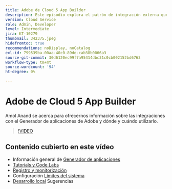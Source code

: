 ```yaml
---
title: Adobe de Cloud 5 App Builder
description: Este episodio explora el patrón de integración externa que utiliza el Generador de aplicaciones de Adobe
version: Cloud Service
role: Admin, Developer
level: Intermediate
jira: KT-10279
thumbnail: 342375.jpeg
hidefromtoc: true
recommendations: noDisplay, noCatalog
exl-id: 799539ba-00aa-40c0-89de-cab38b0066a3
source-git-commit: 30d6120ec99f7a95414dbc31c0cb002152bd6763
workflow-type: tm+mt
source-wordcount: '94'
ht-degree: 0%

---
```


# Adobe de Cloud 5 App Builder

Amol Anand se acerca para ofrecernos información sobre las integraciones con el Generador de aplicaciones de Adobe y dónde y cuándo utilizarlo.

>[!VIDEO](https://video.tv.adobe.com/v/342375?quality=12&learn=on)

## Contenido cubierto en este vídeo

+ Información general de [Generador de aplicaciones](https://developer.adobe.com/app-builder/docs/overview/)
+ [Tutorials y Code Labs](https://developer.adobe.com/app-builder/docs/resources/)
+ [Registro y monitorización](https://adobedocs.github.io/adobeio-runtime/guides/logging_monitoring.html#retrieving-activations-for-blocking-successful-calls)
+ Configuración [Límites del sistema](https://adobedocs.github.io/adobeio-runtime/guides/system_settings.html)
+ [Desarrollo local](https://developer.adobe.com/app-builder/docs/resources/debugging/) Sugerencias
